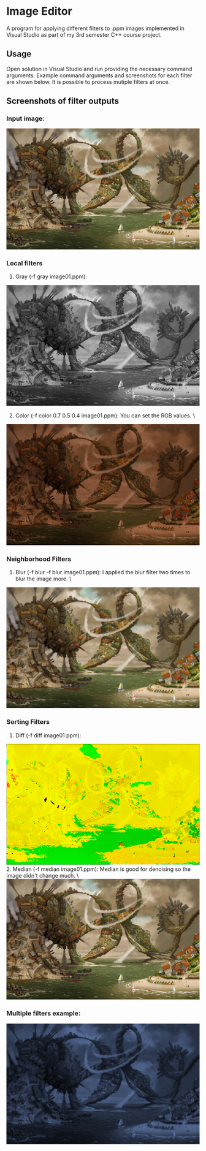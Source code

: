 # Image Editor
A program for applying different filters to .ppm images implemented in Visual Studio as part of my 3rd semester C++ course project.

## Usage
Open solution in Visual Studio and run providing the necessary command arguments. Example command arguments and screenshots for each filter are shown below. It is possible to process mutiple filters at once.

## Screenshots of filter outputs

### Input image:
<img src="./input.png">

### Local filters
1. Gray (-f gray image01.ppm):
<img src="./gray.png">

2. Color (-f color 0.7 0.5 0.4 image01.ppm):
You can set the RGB values. \
<img src="./color.png">

### Neighborhood Filters
1. Blur (-f blur -f blur image01.ppm):
I applied the blur filter two times to blur the image more. \
<img src="./blur.png">


### Sorting Filters
1. Diff (-f diff image01.ppm):
<img src="./diff.png">
2. Median (-f median image01.ppm):
Median is good for denoising so the image didn't change much. \
<img src="./median.png">

### Multiple filters example:
<img src="./multiple.png">
